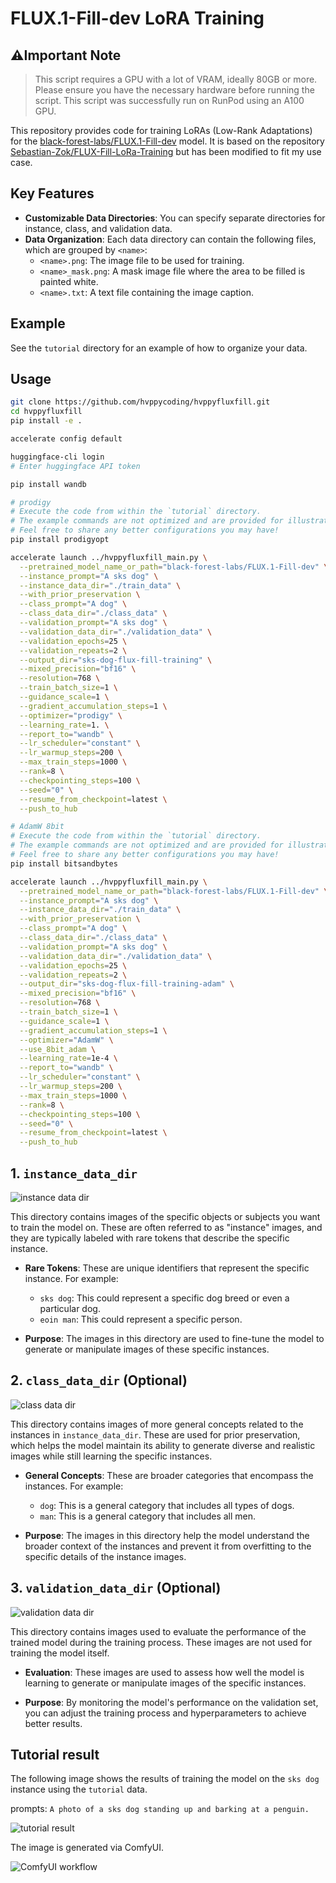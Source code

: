 # FLUX.1-Fill-dev LoRA Training

## ⚠️Important Note

> This script requires a GPU with a lot of VRAM, ideally 80GB or more. Please ensure you have the necessary hardware before running the script. This script was successfully run on RunPod using an A100 GPU.

This repository provides code for training LoRAs (Low-Rank Adaptations) for the [black-forest-labs/FLUX.1-Fill-dev](https://huggingface.co/black-forest-labs/FLUX.1-Fill-dev) model. It is based on the repository [Sebastian-Zok/FLUX-Fill-LoRa-Training](https://github.com/Sebastian-Zok/FLUX-Fill-LoRa-Training) but has been modified to fit my use case.

## Key Features

* **Customizable Data Directories**: You can specify separate directories for instance, class, and validation data.
* **Data Organization**: Each data directory can contain the following files, which are grouped by `<name>`:
    * `<name>.png`: The image file to be used for training.
    * `<name>_mask.png`: A mask image file where the area to be filled is painted white.
    * `<name>.txt`: A text file containing the image caption.

## Example

See the `tutorial` directory for an example of how to organize your data.

## Usage

```bash
git clone https://github.com/hvppycoding/hvppyfluxfill.git
cd hvppyfluxfill
pip install -e .

accelerate config default

huggingface-cli login
# Enter huggingface API token

pip install wandb
```

```bash
# prodigy
# Execute the code from within the `tutorial` directory.
# The example commands are not optimized and are provided for illustrative purposes only.
# Feel free to share any better configurations you may have!
pip install prodigyopt

accelerate launch ../hvppyfluxfill_main.py \
  --pretrained_model_name_or_path="black-forest-labs/FLUX.1-Fill-dev" \
  --instance_prompt="A sks dog" \
  --instance_data_dir="./train_data" \
  --with_prior_preservation \
  --class_prompt="A dog" \
  --class_data_dir="./class_data" \
  --validation_prompt="A sks dog" \
  --validation_data_dir="./validation_data" \
  --validation_epochs=25 \
  --validation_repeats=2 \
  --output_dir="sks-dog-flux-fill-training" \
  --mixed_precision="bf16" \
  --resolution=768 \
  --train_batch_size=1 \
  --guidance_scale=1 \
  --gradient_accumulation_steps=1 \
  --optimizer="prodigy" \
  --learning_rate=1. \
  --report_to="wandb" \
  --lr_scheduler="constant" \
  --lr_warmup_steps=200 \
  --max_train_steps=1000 \
  --rank=8 \
  --checkpointing_steps=100 \
  --seed="0" \
  --resume_from_checkpoint=latest \
  --push_to_hub
```

```bash
# AdamW 8bit
# Execute the code from within the `tutorial` directory.
# The example commands are not optimized and are provided for illustrative purposes only.
# Feel free to share any better configurations you may have!
pip install bitsandbytes

accelerate launch ../hvppyfluxfill_main.py \
  --pretrained_model_name_or_path="black-forest-labs/FLUX.1-Fill-dev" \
  --instance_prompt="A sks dog" \
  --instance_data_dir="./train_data" \
  --with_prior_preservation \
  --class_prompt="A dog" \
  --class_data_dir="./class_data" \
  --validation_prompt="A sks dog" \
  --validation_data_dir="./validation_data" \
  --validation_epochs=25 \
  --validation_repeats=2 \
  --output_dir="sks-dog-flux-fill-training-adam" \
  --mixed_precision="bf16" \
  --resolution=768 \
  --train_batch_size=1 \
  --guidance_scale=1 \
  --gradient_accumulation_steps=1 \
  --optimizer="AdamW" \
  --use_8bit_adam \
  --learning_rate=1e-4 \
  --report_to="wandb" \
  --lr_scheduler="constant" \
  --lr_warmup_steps=200 \
  --max_train_steps=1000 \
  --rank=8 \
  --checkpointing_steps=100 \
  --seed="0" \
  --resume_from_checkpoint=latest \
  --push_to_hub
```

## 1. `instance_data_dir`

![instance data dir](./doc/instance_data_dir.png)

This directory contains images of the specific objects or subjects you want to train the model on. These are often referred to as "instance" images, and they are typically labeled with rare tokens that describe the specific instance.

* **Rare Tokens**: These are unique identifiers that represent the specific instance. For example:
    * `sks dog`:  This could represent a specific dog breed or even a particular dog.
    * `eoin man`: This could represent a specific person.

* **Purpose**: The images in this directory are used to fine-tune the model to generate or manipulate images of these specific instances.

## 2. `class_data_dir` (Optional)

![class data dir](./doc/class_data_dir.png)

This directory contains images of more general concepts related to the instances in `instance_data_dir`. These are used for prior preservation, which helps the model maintain its ability to generate diverse and realistic images while still learning the specific instances.

* **General Concepts**: These are broader categories that encompass the instances. For example:
    * `dog`: This is a general category that includes all types of dogs.
    * `man`: This is a general category that includes all men.

* **Purpose**: The images in this directory help the model understand the broader context of the instances and prevent it from overfitting to the specific details of the instance images.

## 3. `validation_data_dir` (Optional)

![validation data dir](./doc/validation_data_dir.png)

This directory contains images used to evaluate the performance of the trained model during the training process. These images are not used for training the model itself.

* **Evaluation**: These images are used to assess how well the model is learning to generate or manipulate images of the specific instances.

* **Purpose**: By monitoring the model's performance on the validation set, you can adjust the training process and hyperparameters to achieve better results.

## Tutorial result

The following image shows the results of training the model on the `sks dog` instance using the `tutorial` data.  

prompts: `A photo of a sks dog standing up and barking at a penguin.`

![tutorial result](./doc/tutorial_result.png)

The image is generated via ComfyUI.

![ComfyUI workflow](./doc/comfyui_workflow.png)
